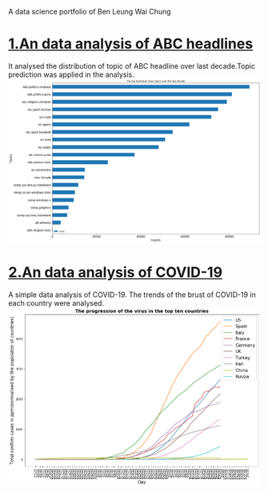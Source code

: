 A data science portfolio of Ben Leung Wai Chung
# [1.An data analysis of ABC headlines](https://github.com/Benleung0523/abcheadlines/blob/master/ABC_headlines.ipynb)
It analysed the distribution of topic of ABC headline over last decade.Topic prediction was applied in the analysis.
![alt text](https://github.com/Benleung0523/Ben-portfolio/blob/master/abc.png?raw=true "Logo Title Text 1")
# [2.An data analysis of COVID-19](https://github.com/Benleung0523/covid19/blob/master/Covid19.ipynb)
A simple data analysis of COVID-19. The trends of the brust of COVID-19 in each country were analysed.
![alt text](https://github.com/Benleung0523/Ben-portfolio/blob/master/covidpic.png?raw=true "Logo Title Text 1")

